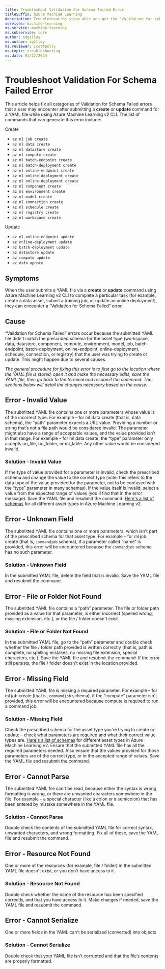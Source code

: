 ```yaml
---
title: Troubleshoot Validation For Schema Failed Error
titleSuffix: Azure Machine Learning
description: Troubleshooting steps when you get the "Validation for schema failed" error message in Azure Machine Learning v2 CLI 
services: machine-learning
ms.service: machine-learning
ms.subservice: core
author: sdgilley
ms.author: sgilley
ms.reviewer: scottpolly
ms.topic: troubleshooting 
ms.date: 01/22/2024
---
```


# Troubleshoot Validation For Schema Failed Error

This article helps fix all categories of Validation for Schema Failed errors that a user may encounter after submitting a **create** or **update** command for a YAML file while using Azure Machine Learning v2 CLI. The list of commands that can generate this error include:

Create
* `az ml job create`
* `az ml data create`
* `az ml datastore create`
* `az ml compute create`
* `az ml batch-endpoint create`
* `az ml batch-deployment create`
* `az ml online-endpoint create`
* `az ml online-deployment create`
* `az ml online-deployment create`
* `az ml component create`
* `az ml environment create`
* `az ml model create`
* `az ml connection create`
* `az ml schedule create`
* `az ml registry create`
* `az ml workspace create`

Update
* `az ml online-endpoint update`
* `az online-deployment update`
* `az batch-deployment update`
* `az datastore update`
* `az compute update`
* `az data update`

## Symptoms

When the user submits a YAML file via a **create** or **update** command using Azure Machine Learning v2 CLI to complete a particular task (for example, create a data asset, submit a training job, or update an online deployment), they can encounter a “Validation for Schema Failed” error. 

## Cause

“Validation for Schema Failed” errors occur because the submitted YAML file didn't match the prescribed schema for the asset type (workspace, data, datastore, component, compute, environment, model, job, batch-endpoint, batch-deployment, online-endpoint, online-deployment, schedule, connection, or registry) that the user was trying to create or update. This might happen due to several causes. 

*The general procedure for fixing this error is to first go to the location where the YAML file is stored, open it and make the necessary edits, save the YAML file, then go back to the terminal and resubmit the command. The sections below will detail the changes necessary based on the cause.*

## Error - Invalid Value

The submitted YAML file contains one or more parameters whose value is of the incorrect type. For example – for ml data create (that is, data schema), the “path” parameter expects a URL value. Providing a number or string that’s not a file path would be considered invalid. The parameter might also have a range of acceptable values, and the value provided isn't in that range. For example – for ml data create, the “type” parameter only accepts uri_file, uri_folder, or ml_table. Any other value would be considered invalid. 

### Solution - Invalid Value

If the type of value provided for a parameter is invalid, check the prescribed schema and change the value to the correct type (note: this refers to the data type of the value provided for the parameter, not to be confused with the “type” parameter in many schemas). If the value itself is invalid, select a value from the expected range of values (you'll find that in the error message). Save the YAML file and resubmit the command. [Here's a list of schemas](reference-yaml-overview.md) for all different asset types in Azure Machine Learning v2.

## Error - Unknown Field

The submitted YAML file contains one or more parameters, which isn't part of the prescribed schema for that asset type. For example – for ml job create (that is, `commandjob` schema), if a parameter called “name” is provided, this error will be encountered because the `commandjob` schema has no such parameter.

### Solution - Unknown Field

In the submitted YAML file, delete the field that is invalid. Save the YAML file and resubmit the command.

## Error - File or Folder Not Found

The submitted YAML file contains a “path” parameter. The file or folder path provided as a value for that parameter, is either incorrect (spelled wrong, missing extension, etc.), or the file / folder doesn't exist.

### Solution - File or Folder Not Found

In the submitted YAML file, go to the “path” parameter and double check whether the file / folder path provided is written correctly (that is, path is complete, no spelling mistakes, no missing file extension, special characters, etc.). Save the YAML file and resubmit the command. If the error still persists, the file / folder doesn't exist in the location provided.

## Error - Missing Field

The submitted YAML file is missing a required parameter. For example – for ml job create (that is, `commandjob` schema), if the “compute” parameter isn't provided, this error will be encountered because compute is required to run a command job.

### Solution - Missing Field

Check the prescribed schema for the asset type you're trying to create or update – check what parameters are required and what their correct value types are. [Here's a list of schemas](reference-yaml-overview.md) for different asset types in Azure Machine Learning v2. Ensure that the submitted YAML file has all the required parameters needed. Also ensure that the values provided for those parameters are of the correct type, or in the accepted range of values. Save the YAML file and resubmit the command.

## Error - Cannot Parse

The submitted YAML file can't be read, because either the syntax is wrong, formatting is wrong, or there are unwanted characters somewhere in the file. For example – a special character (like a colon or a semicolon) that has been entered by mistake somewhere in the YAML file.

### Solution - Cannot Parse

Double check the contents of the submitted YAML file for correct syntax, unwanted characters, and wrong formatting. Fix all of these, save the YAML file and resubmit the command.

## Error - Resource Not Found

One or more of the resources (for example, file / folder) in the submitted YAML file doesn't exist, or you don't have access to it.

### Solution - Resource Not Found

Double check whether the name of the resource has been specified correctly, and that you have access to it. Make changes if needed, save the YAML file and resubmit the command.

## Error - Cannot Serialize

One or more fields in the YAML can't be serialized (converted) into objects.

### Solution - Cannot Serialize

Double check that your YAML file isn't corrupted and that the file’s contents are properly formatted.
